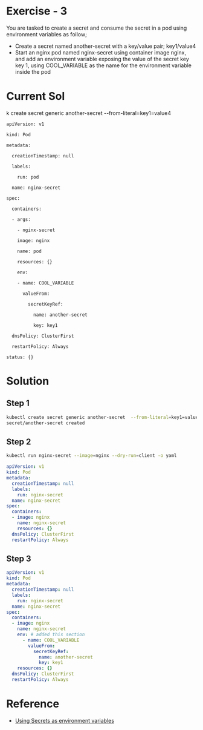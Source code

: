 # Exercise - 3

You are tasked to create a secret and consume the secret in a pod using environment variables as follow;

- Create a secret named another-secret with a key/value pair; key1/value4
- Start an nginx pod named nginx-secret using container image nginx, and add an environment variable exposing the value of the secret key key 1,
using COOL_VARIABLE as the name for the environment variable inside the pod

# Current Sol

k create secret generic another-secret --from-literal=key1=value4

```
apiVersion: v1

kind: Pod

metadata:

  creationTimestamp: null

  labels:

    run: pod

  name: nginx-secret

spec:

  containers:

  - args:

    - nginx-secret

    image: nginx

    name: pod

    resources: {}

    env:

    - name: COOL_VARIABLE

      valueFrom:

        secretKeyRef:

          name: another-secret

          key: key1

  dnsPolicy: ClusterFirst

  restartPolicy: Always

status: {}
```
# Solution

## Step 1
```sh
kubectl create secret generic another-secret  --from-literal=key1=value4       
secret/another-secret created
```

## Step 2
```sh
kubectl run nginx-secret --image=nginx --dry-run=client -o yaml
```

```yaml
apiVersion: v1
kind: Pod
metadata:
  creationTimestamp: null
  labels:
    run: nginx-secret    
  name: nginx-secret     
spec:
  containers:
  - image: nginx
    name: nginx-secret   
    resources: {}        
  dnsPolicy: ClusterFirst
  restartPolicy: Always  
```

## Step 3
```yaml
apiVersion: v1
kind: Pod
metadata:
  creationTimestamp: null
  labels:
    run: nginx-secret    
  name: nginx-secret     
spec:
  containers:
  - image: nginx
    name: nginx-secret  
    env: # added this section
      - name: COOL_VARIABLE
        valueFrom:
          secretKeyRef:
            name: another-secret
            key: key1 
    resources: {}        
  dnsPolicy: ClusterFirst
  restartPolicy: Always  
```

# Reference
- [Using Secrets as environment variables](https://kubernetes.io/docs/concepts/configuration/secret/#using-secrets-as-environment-variables)
